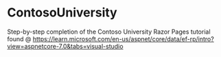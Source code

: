 # ContosoUniversity

Step-by-step completion of the Contoso University Razor Pages tutorial found @ https://learn.microsoft.com/en-us/aspnet/core/data/ef-rp/intro?view=aspnetcore-7.0&tabs=visual-studio
